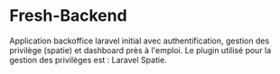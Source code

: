 # Fresh-Backend
Application backoffice laravel initial avec authentification, gestion des privilège (spatie) et dashboard près à l'emploi. 
Le plugin utilisé pour la gestion des privilèges est : Laravel Spatie.
